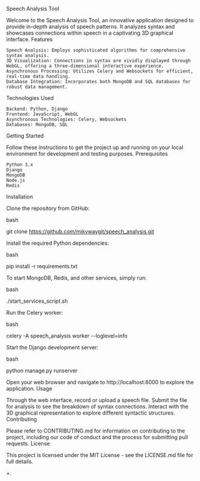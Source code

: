 Speech Analysis Tool

Welcome to the Speech Analysis Tool, an innovative application designed to provide in-depth analysis of speech patterns. It analyzes syntax and showcases connections within speech in a captivating 3D graphical interface.
Features

    Speech Analysis: Employs sophisticated algorithms for comprehensive syntax analysis.
    3D Visualization: Connections in syntax are vividly displayed through WebGL, offering a three-dimensional interactive experience.
    Asynchronous Processing: Utilizes Celery and Websockets for efficient, real-time data handling.
    Database Integration: Incorporates both MongoDB and SQL databases for robust data management.

Technologies Used

    Backend: Python, Django
    Frontend: JavaScript, WebGL
    Asynchronous Technologies: Celery, Websockets
    Databases: MongoDB, SQL

Getting Started

Follow these instructions to get the project up and running on your local environment for development and testing purposes.
Prerequisites

    Python 3.x
    Django
    MongoDB
    Node.js
    Redis

Installation

Clone the repository from GitHub:

bash

git clone https://github.com/mikywaygit/speech_analysis.git

Install the required Python dependencies:

bash

pip install -r requirements.txt

To start MongoDB, Redis, and other services, simply run:

bash

./start_services_script.sh

Run the Celery worker:

bash

celery -A speech_analysis worker --loglevel=info

Start the Django development server:

bash

python manage.py runserver

Open your web browser and navigate to http://localhost:8000 to explore the application.
Usage

Through the web interface, record or upload a speech file. Submit the file for analysis to see the breakdown of syntax connections. Interact with the 3D graphical representation to explore different syntactic structures.
Contributing

Please refer to CONTRIBUTING.md for information on contributing to the project, including our code of conduct and the process for submitting pull requests.
License

This project is licensed under the MIT License - see the LICENSE.md file for full details.

+.
